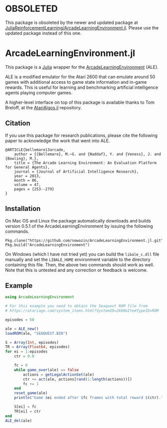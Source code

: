 
# OBSOLETED

This package is obsoleted by the newer and updated package at [JuliaReinforcementLearning/ArcadeLearningEnvironment.jl](https://github.com/JuliaReinforcementLearning/ArcadeLearningEnvironment.jl).  Please use the updated package instead of this one.

# ArcadeLearningEnvironment.jl

This package is a [Julia](http://julialang.org/) wrapper for the
[ArcadeLearningEnvironment](http://www.arcadelearningenvironment.org/) (ALE).

ALE is a modified emulator for the Atari 2600 that can emulate around 50 games
with additional access to game state information and in-game rewards.
This is useful for learning and benchmarking artificial intelligence agents
playing computer games.

A higher-level interface on top of this package is available thanks to Tom
Breloff, at the [AtariAlgos.jl](https://github.com/tbreloff/AtariAlgos.jl)
repository.

## Citation

If you use this package for research publications, please cite the following
paper to acknowledge the work that went into ALE.

```
@ARTICLE{bellemare13arcade,
	author = {{Bellemare}, M.~G. and {Naddaf}, Y. and {Veness}, J. and {Bowling}, M.},
	title = {The Arcade Learning Environment: An Evaluation Platform for General Agents},
	journal = {Journal of Artificial Intelligence Research},
	year = 2013,
	month = 06,
	volume = 47,
	pages = {253--279}
}
```

## Installation

On Mac OS and Linux the package automatically downloads and builds version
0.5.1 of the ArcadeLearningEnvironment by issuing the following commands.

```
Pkg.clone("https://github.com/nowozin/ArcadeLearningEnvironment.jl.git")
Pkg.build("ArcadeLearningEnvironment")
```

On Windows (which I have not tried yet) you can build the `libale_c.dll` file
manually and set the `LIBALE_HOME` environment variable to the directory
containing this file.  Then, the above two commands should work as well.  Note
that this is untested and any correction or feedback is welcome.


## Example

```julia
using ArcadeLearningEnvironment

# For this example you need to obtain the Seaquest ROM file from
# https://atariage.com/system_items.html?SystemID=2600&ItemTypeID=ROM

episodes = 50

ale = ALE_new()
loadROM(ale, "SEAQUEST.BIN")

S = Array(Int, episodes)
TR = Array(Float64, episodes)
for ei = 1:episodes
    ctr = 0.0

    fc = 0
    while game_over(ale) == false
        actions = getLegalActionSet(ale)
        ctr += act(ale, actions[rand(1:length(actions))])
        fc += 1
    end
    reset_game(ale)
    println("Game $ei ended after $fc frames with total reward $(ctr).")

    S[ei] = fc
    TR[ei] = ctr
end
ALE_del(ale)
```


